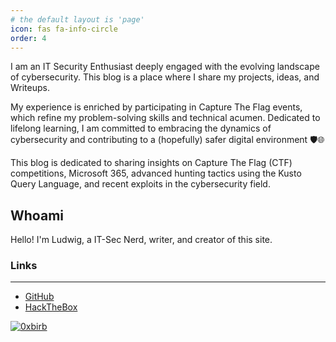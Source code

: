 ```yaml
---
# the default layout is 'page'
icon: fas fa-info-circle
order: 4
---
```


I am an IT Security Enthusiast deeply engaged with the evolving landscape of cybersecurity.
This blog is a place where I share my projects, ideas, and Writeups.

My experience is enriched by participating in Capture The Flag events, which refine my problem-solving skills and technical acumen. Dedicated to lifelong learning, I am committed to embracing the dynamics of cybersecurity and contributing to a (hopefully) safer digital environment 🛡️🌐

This blog is dedicated to sharing insights on Capture The Flag (CTF) competitions, Microsoft 365, advanced hunting tactics using the Kusto Query Language, and recent exploits in the cybersecurity field.

## Whoami

Hello! I'm Ludwig, a IT-Sec Nerd, writer, and creator of this site.


### Links
___

- [GitHub](https://github.com/0xbirb)
- [HackTheBox](https://app.hackthebox.com/profile/299686)
  
[![0xbirb](https://www.hackthebox.com/badge/image/299686)](https://app.hackthebox.com/profile/299686)
